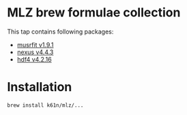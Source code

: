 # MLZ brew formulae collection
This tap contains following packages:
 - [musrfit v1.9.1](http://lmu.web.psi.ch/musrfit/user/html/index.html)
 - [nexus v4.4.3](https://github.com/nexusformat/code)
 - [hdf4 v4.2.16](https://www.hdfgroup.org/solutions/hdf4)

# Installation
```bash
brew install k61n/mlz/...
```
